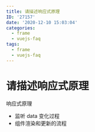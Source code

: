 ```yaml
---
title: 请描述响应式原理
ID: '27157'
date: '2020-12-10 15:03:04'
categories:
  - frame
  - vuejs-faq
tags:
  - frame
  - vuejs-faq
---
```


# 请描述响应式原理

响应式原理

- 监听 data 变化过程
- 组件渲染和更新的流程
 
 
 
 
 
 
 
 
 
 
 
 
 
 
 
 
 
 
 
 
 
 
 
 
 
